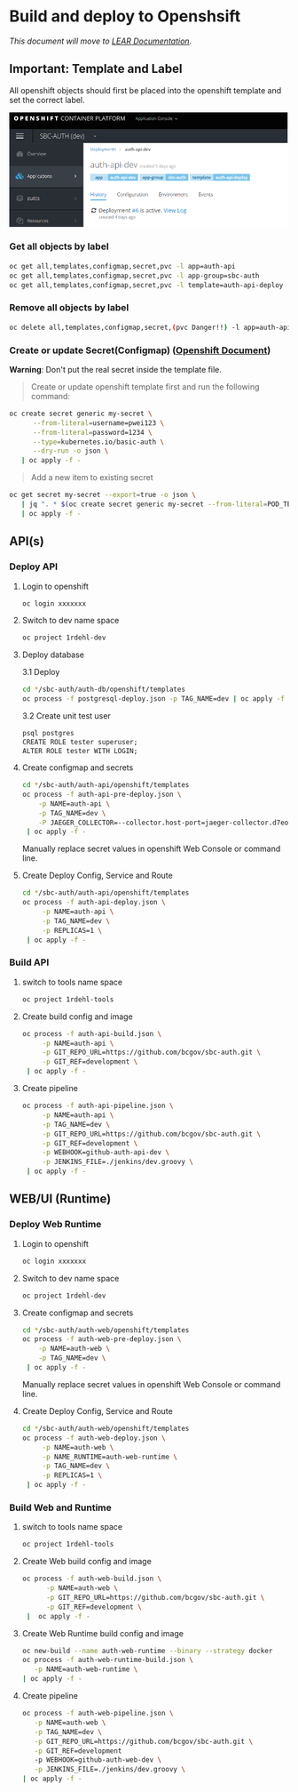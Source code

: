 # Build and deploy to Openshsift

_This document will move to [LEAR Documentation](https://bcgov.github.io/lear/)._

## Important: Template and Label

All openshift objects should first be placed into the openshift template and set the correct label.

![Label](img/dc_label.png)

### Get all objects by label

```sh
oc get all,templates,configmap,secret,pvc -l app=auth-api
oc get all,templates,configmap,secret,pvc -l app-group=sbc-auth
oc get all,templates,configmap,secret,pvc -l template=auth-api-deploy
```

### Remove all objects by label

```sh
oc delete all,templates,configmap,secret,(pvc Danger!!) -l app=auth-api
```

### Create or update Secret(Configmap) ([Openshift Document](https://docs.openshift.com/container-platform/3.11/dev_guide/builds/build_inputs.html#using-secrets-during-build))

**Warning**: Don't put the real secret inside the template file.

> Create or update openshift template first and run the following command:

```sh
oc create secret generic my-secret \
      --from-literal=username=pwei123 \
      --from-literal=password=1234 \
      --type=kubernetes.io/basic-auth \
      --dry-run -o json \
   | oc apply -f -
```

> Add a new item to existing secret

```sh
oc get secret my-secret --export=true -o json \
   | jq ". * $(oc create secret generic my-secret --from-literal=POD_TESTING=true --type=kubernetes.io/basic-auth --dry-run -o json)" \
   | oc apply -f -
```

## API(s)

### Deploy API

1. Login to openshift

   ```sh
   oc login xxxxxxx
   ```

2. Switch to dev name space

   ```sh
   oc project 1rdehl-dev
   ```

3. Deploy database

   3.1 Deploy

   ```sh
   cd */sbc-auth/auth-db/openshift/templates
   oc process -f postgresql-deploy.json -p TAG_NAME=dev | oc apply -f -
   ```

   3.2 Create unit test user

   ```posgresql pod terminal
   psql postgres
   CREATE ROLE tester superuser;
   ALTER ROLE tester WITH LOGIN;
   ```

4. Create configmap and secrets

   ```sh
   cd */sbc-auth/auth-api/openshift/templates
   oc process -f auth-api-pre-deploy.json \
       -p NAME=auth-api \
       -p TAG_NAME=dev \
       -P JAEGER_COLLECTOR=--collector.host-port=jaeger-collector.d7eovc-dev.svc:14267 \
    | oc apply -f -
   ```

   Manually replace secret values in openshift Web Console or command line.

5. Create Deploy Config, Service and Route

   ```sh
   cd */sbc-auth/auth-api/openshift/templates
   oc process -f auth-api-deploy.json \
        -p NAME=auth-api \
        -p TAG_NAME=dev \
        -p REPLICAS=1 \
    | oc apply -f -
   ```

### Build API

1. switch to tools name space

   ```sh
   oc project 1rdehl-tools
   ```

2. Create build config and image

   ```sh
   oc process -f auth-api-build.json \
        -p NAME=auth-api \
        -p GIT_REPO_URL=https://github.com/bcgov/sbc-auth.git \
        -p GIT_REF=development \
    | oc apply -f -
   ```

3. Create pipeline

   ```sh
   oc process -f auth-api-pipeline.json \
        -p NAME=auth-api \
        -p TAG_NAME=dev \
        -p GIT_REPO_URL=https://github.com/bcgov/sbc-auth.git \
        -p GIT_REF=development \
        -p WEBHOOK=github-auth-api-dev \
        -p JENKINS_FILE=./jenkins/dev.groovy \
    | oc apply -f -
   ```

## WEB/UI (Runtime)

### Deploy Web Runtime

1. Login to openshift

   ```sh
   oc login xxxxxxx
   ```

2. Switch to dev name space

   ```sh
   oc project 1rdehl-dev
   ```

3. Create configmap and secrets

   ```sh
   cd */sbc-auth/auth-web/openshift/templates
   oc process -f auth-web-pre-deploy.json \
       -p NAME=auth-web \
       -p TAG_NAME=dev \
    | oc apply -f -
   ```

   Manually replace secret values in openshift Web Console or command line.

4. Create Deploy Config, Service and Route

   ```sh
   cd */sbc-auth/auth-web/openshift/templates
   oc process -f auth-web-deploy.json \
        -p NAME=auth-web \
        -p NAME_RUNTIME=auth-web-runtime \
        -p TAG_NAME=dev \
        -p REPLICAS=1 \
    | oc apply -f -
   ```

### Build Web and Runtime

1. switch to tools name space

   ```sh
   oc project 1rdehl-tools
   ```

2. Create Web build config and image

   ```sh
   oc process -f auth-web-build.json \
         -p NAME=auth-web \
         -p GIT_REPO_URL=https://github.com/bcgov/sbc-auth.git \
         -p GIT_REF=development \
    |  oc apply -f -
   ```

3. Create Web Runtime build config and image

   ```sh
   oc new-build --name auth-web-runtime --binary --strategy docker
   oc process -f auth-web-runtime-build.json \
      -p NAME=auth-web-runtime \
   | oc apply -f -
   ```

4. Create pipeline

   ```sh
   oc process -f auth-web-pipeline.json \
      -p NAME=auth-web \
      -p TAG_NAME=dev \
      -p GIT_REPO_URL=https://github.com/bcgov/sbc-auth.git \
      -p GIT_REF=development
      -p WEBHOOK=github-auth-web-dev \
      -p JENKINS_FILE=./jenkins/dev.groovy \
   | oc apply -f -
   ```
